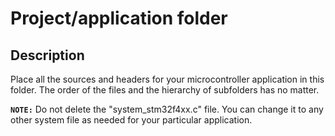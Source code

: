 # Project/application folder

## Description

Place all the sources and headers for your microcontroller application in this folder. The order of the files and the hierarchy of subfolders has no matter.

>>>
**`NOTE:`**  Do not delete the "system_stm32f4xx.c" file. You can change it to any other system file as needed for your particular application.
>>>


